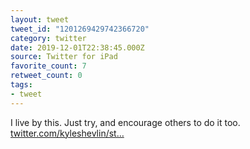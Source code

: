 ```yaml
---
layout: tweet
tweet_id: "1201269429742366720"
category: twitter
date: 2019-12-01T22:38:45.000Z
source: Twitter for iPad
favorite_count: 7
retweet_count: 0
tags:
- tweet
---
```


I live by this. Just try, and encourage others to do it too. [twitter.com/kyleshevlin/st…](https://twitter.com/kyleshevlin/status/1201225366615932928)
